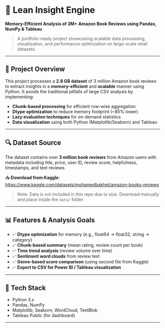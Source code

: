 # 📘 Lean Insight Engine  
**Memory-Efficient Analysis of 3M+ Amazon Book Reviews using Pandas, NumPy & Tableau**

> A portfolio-ready project showcasing scalable data processing, visualization, and performance optimization on large-scale retail datasets.

---

## 🚀 Project Overview

This project processes a **2.8 GB dataset** of 3 million Amazon book reviews to extract insights in a **memory-efficient** and **scalable** manner using Python. It avoids the traditional pitfalls of large CSV analysis by implementing:

- **Chunk-based processing** for efficient row-wise aggregation
- **Dtype optimization** to reduce memory footprint (~85% lower)
- **Lazy evaluation techniques** for on-demand statistics
- **Data visualization** using both Python (Matplotlib/Seaborn) and Tableau

---

## 🔍 Dataset Source

The dataset contains over **3 million book reviews** from Amazon users with metadata including title, price, user ID, review score, helpfulness, timestamps, and text reviews.

📥 **Download from Kaggle**:  
https://www.kaggle.com/datasets/mohamedbakhet/amazon-books-reviews

> Note: Data is not included in this repo due to size. Download manually and place inside the `data/` folder.

---

## 📊 Features & Analysis Goals

- ✅ **Dtype optimization** for memory (e.g., float64 → float32, string → category)
- ✅ **Chunk-based summary** (mean rating, review count per book)
- ✅ **Time trend analysis** (review volume over time)
- ✅ **Sentiment word clouds** from review text
- ✅ **Genre-based score comparison** (using second file from Kaggle)
- ✅ **Export to CSV for Power BI / Tableau visualization**

---

## 🧪 Tech Stack

- Python 3.x
- Pandas, NumPy
- Matplotlib, Seaborn, WordCloud, TextBlob
- Tableau Public (for dashboard)

---
